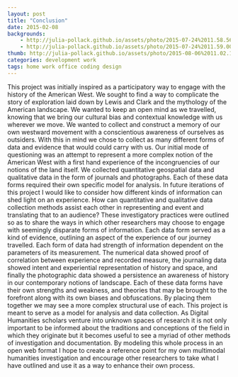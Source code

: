 ```yaml
---
layout: post
title: "Conclusion"
date: 2015-02-08
backgrounds:
    - http://julia-pollack.github.io/assets/photo/2015-07-24%2011.58.56.jpg
    - http://julia-pollack.github.io/assets/photo/2015-07-24%2011.59.00.jpg
thumb: http://julia-pollack.github.io/assets/photo/2015-08-06%2011.02.19.jpg
categories: development work
tags: home work office coding design
---
```

This project was initially inspired as a participatory way to engage with the history of the American West. We sought to find a way to complicate the story of exploration laid down by Lewis and Clark and the mythology of the American landscape. We wanted to keep an open mind as we travelled, knowing that we bring our cultural bias and contextual knowledge with us wherever we move. We wanted to collect and construct a memory of our own westward movement with a conscientious awareness of ourselves as outsiders. With this in mind we chose to collect as many different forms of data and evidence that would could carry with us. Our initial mode of questioning was an attempt to represent a more complex notion of the American West with a first hand experience of the incongruencies of our notions of the land itself. We collected quantitative geospatial data and qualitative data in the form of journals and photographs. Each of these data forms required their own specific model for analysis. In future iterations of this project I would like to consider how different kinds of information can shed light on an experience. How can quantitative and qualitative data collection methods assist each other in representing and event and translating that to an audience?
These investigatory practices were outlined so as to share the ways in which other researchers may choose to engage with seemingly disparate forms of information. Each data form served as a kind of evidence, outlining an aspect of the experience of our journey travelled. Each form of data had strength of information dependent on the parameters of its measurement. The numerical data showed proof of correlation between experience and recorded measure, the journaling data showed intent and experiential representation of history and space, and finally the photographic data showed a persistence an awareness of history in our contemporary notions of landscape. Each of these data forms have their own strengths and weakness, and theories that may be brought to the forefront along with its own biases and obfuscations. By placing them together we may see a more complex structural use of each. This project is meant to serve as a model for analysis and data collection. As Digital Humanities scholars venture into unknown spaces of research it is not only important to be informed about the traditions and conceptions of the field in which they originate but it becomes useful to see a myriad of other methods of investigation and documentation. By modeling this whole process in an open web format I hope to create a reference point for my own multimodal humanities investigation and encourage other researchers to take what I have outlined and use it as a way to enhance their own process. 